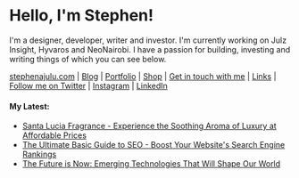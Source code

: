   <!-- Hello there! Feel free to make this your own but kindly don't use my data. Attributions are welcomed & appreciated --> 

# Hello, I'm Stephen!

I'm a designer, developer, writer and investor. I'm currently working on Julz Insight, Hyvaros and NeoNairobi. I have a passion for building, investing and writing things of which you can see below.

[stephenajulu.com](https://stephenajulu.com) | [Blog](https://stephenajulu.com/blog) | [Portfolio](https://stephenajulu.com/portfolio) | [Shop](https://stephenajulu.com/store) | [Get in touch with me](https://stephenajulu.com/contact) | [Links](https://stephenajulu.com/links) | [Follow me on Twitter](https://twitter.com/stephenajulu) | [Instagram](https://instagram.com/stephenajulu) | [LinkedIn](https://linkedin.com/in/stephenajulu)

#### My Latest:

<!-- BLOG-POST-LIST:START -->
- [Santa Lucia Fragrance - Experience the Soothing Aroma of Luxury at Affordable Prices](https://stephenajulu.com/blog/santa-lucia-fragrance-experience-the-soothing-aroma-of-luxury-at-affordable-prices/)
- [The Ultimate Basic Guide to SEO - Boost Your Website&#39;s Search Engine Rankings](https://stephenajulu.com/store/the-ultimate-basic-guide-to-seo-boost-your-website-s-search-engine-rankings/)
- [The Future is Now: Emerging Technologies That Will Shape Our World](https://stephenajulu.com/blog/the-future-is-now-emerging-technologies-that-will-shape-our-world/)
<!-- BLOG-POST-LIST:END -->

